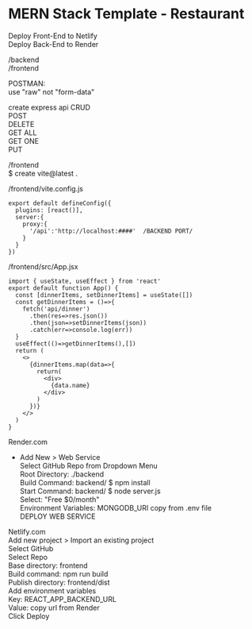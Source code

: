 # MERN Stack Template - Restaurant    
Deploy Front-End to Netlify    
Deploy Back-End to Render  
  
/backend  
/frontend  


POSTMAN:  
use "raw" not "form-data"  

create express api CRUD  
POST  
DELETE  
GET ALL   
GET ONE    
PUT  

/frontend  
$ create vite@latest .  

/frontend/vite.config.js  
```
export default defineConfig({  
  plugins: [react()],  
  server:{  
    proxy:{  
      '/api':'http://localhost:####'  /BACKEND PORT/   
    }  
  }  
})  
```
    
/frontend/src/App.jsx  
```
import { useState, useEffect } from 'react'  
export default function App() {  
  const [dinnerItems, setDinnerItems] = useState([])  
  const getDinnerItems = ()=>{  
    fetch('api/dinner')  
      .then(res=>res.json())  
      .then(json=>setDinnerItems(json))  
      .catch(err=>console.log(err))  
  }  
  useEffect(()=>getDinnerItems(),[])  
  return (  
    <>  
      {dinnerItems.map(data=>{  
        return(  
          <div>  
            {data.name}  
          </div>  
        )  
      })}  
    </>  
  )  
}  
```

Render.com  
+ Add New > Web Service  
Select GitHub Repo from Dropdown Menu  
Root Directory: ./backend  
Build Command: backend/ $ npm install  
Start Command: backend/ $ node server.js  
Select: "Free $0/month"  
Environment Variables: MONGODB_URI copy from .env file  
DEPLOY WEB SERVICE  
    
Netlify.com  
Add new project > Import an existing project  
Select GitHub  
Select Repo  
Base directory: frontend  
Build command: npm run build  
Publish directory: frontend/dist  
Add environment variables  
Key: REACT_APP_BACKEND_URL  
Value: copy url from Render  
Click Deploy  






  

